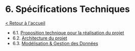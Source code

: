 # 6. Spécifications Techniques

[< Retour à l'accueil](../../README.md)

- 6.1. [Proposition technique pour la réalisation du projet](proposition-technique.md)
- 6.2. [Architecture du projet](architecture-projet.md)
- 6.3. [Modélisation & Gestion des Données](modelisation-gestion-donnees.md)